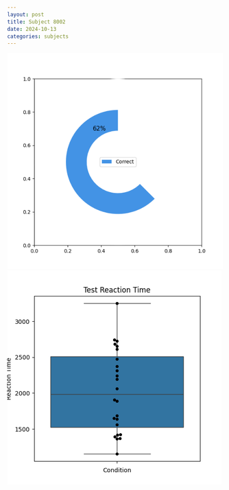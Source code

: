 ```yaml
---
layout: post
title: Subject 8002
date: 2024-10-13
categories: subjects
---
```


![](data/8002/run-12/8002_FN_acc_test.png)
![](data/8002/run-12/8002_FN_rt.png)
